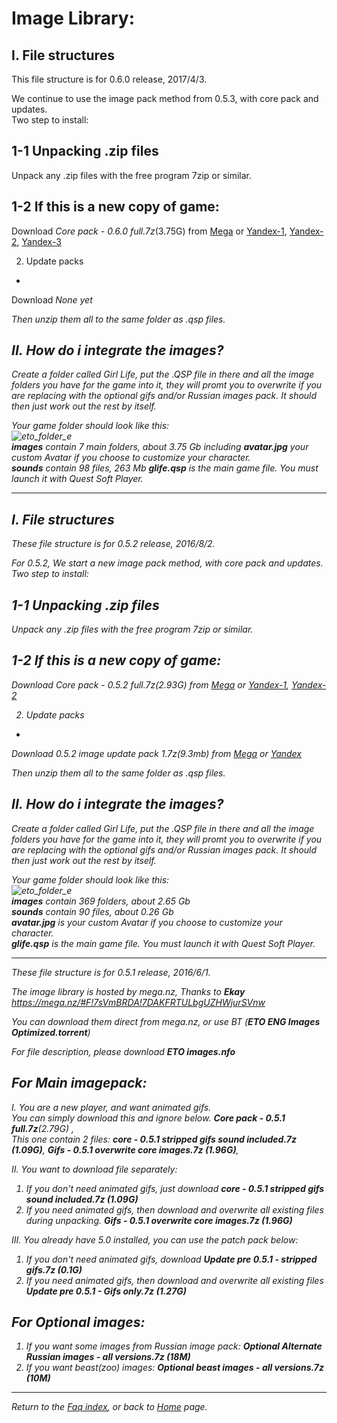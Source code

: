 # Image Library:

I. File structures
-
This file structure is for 0.6.0 release, 2017/4/3.

We continue to use the image pack method from 0.5.3, with core pack and updates.    
Two step to install:  

1-1 Unpacking .zip files
-
Unpack any .zip files with the free program 7zip or similar.

1-2 If this is a new copy of game:   
-
Download <i>Core pack - 0.6.0 full.7z</i>(3.75G) from [Mega](https://mega.nz/#!ctQGDYyb!8uN0cBdbsMYhWPo15yFfDHE5FBI063I2L8TmPa9iWIo) or [Yandex-1](https://yadi.sk/d/PhlPbxx53Ge6GK), [Yandex-2](https://yadi.sk/d/JFvHAv5m3GcraZ), [Yandex-3](https://yadi.sk/d/qUg5MTC_3GcmBa)
    
2. Update packs
-
Download <i> None yet

Then unzip them all to the same folder as .qsp files.

II. How do i integrate the images?
-
Create a folder called Girl Life, put the .QSP file in there and all the image folders you have for the game into it, they will promt you to overwrite if you are replacing with the optional gifs and/or Russian images pack. It should then just work out the rest by itself.  

Your game folder should look like this:  
![eto_folder_e](/uploads/7341babd143b1aad82234af200cee983/eto_folder_e.jpg)  
<B>images</B> contain 7 main folders, about 3.75 Gb  including <B>avatar.jpg</B> your custom Avatar if you choose to customize your character.  
<B>sounds</B> contain 98 files, 263 Mb
<B>glife.qsp</B> is the main game file. You must launch it with Quest Soft Player.  

------------------------
I. File structures
-
These file structure is for 0.5.2 release, 2016/8/2.

For 0.5.2, We start a new image pack method, with core pack and updates.    
Two step to install:  

1-1 Unpacking .zip files
-
Unpack any .zip files with the free program 7zip or similar.

1-2 If this is a new copy of game:   
-
Download <i>Core pack - 0.5.2 full.7z</i>(2.93G) from [Mega](https://mega.nz/#!V5QXBKbA!CNgGXlWzizK_E4CKxlx4_uSmSXJreEq7nomaWTcTafk) or [Yandex-1](https://yadi.sk/d/2d0oGTB3toUca), [Yandex-2](https://yadi.sk/d/fKhBTeIVtoUKj)  
    
2. Update packs
-
Download <i>0.5.2 image update pack 1.7z</i>(9.3mb) from [Mega](https://mega.nz/#!NkIAVZRI!D6FgeIe30ZewAKzGdB1P7oXsls3xenR0Xg-SEiXInS8) or [Yandex](https://yadi.sk/d/LBS7t_5jtsyDU)  
  
Then unzip them all to the same folder as .qsp files.

II. How do i integrate the images?
-
Create a folder called Girl Life, put the .QSP file in there and all the image folders you have for the game into it, they will promt you to overwrite if you are replacing with the optional gifs and/or Russian images pack. It should then just work out the rest by itself.  

Your game folder should look like this:  
![eto_folder_e](/uploads/7341babd143b1aad82234af200cee983/eto_folder_e.jpg)  
<B>images</B> contain 369 folders, about 2.65 Gb  
<B>sounds</B> contain 90 files, about 0.26 Gb  
<B>avatar.jpg</B> is your custom Avatar if you choose to customize your character.  
<B>glife.qsp</B> is the main game file. You must launch it with Quest Soft Player.  

------------------------
  
These file structure is for 0.5.1 release, 2016/6/1.

The image library is hosted by mega.nz, Thanks to <B>Ekay</B>
https://mega.nz/#F!7sVmBRDA!7DAKFRTULbgUZHWjurSVnw

You can download them direct from mega.nz, or use BT (<B>ETO ENG Images Optimized.torrent</B>)

For file description, please download  <B>ETO images.nfo </B>

For Main imagepack:
-
I. You are a new player, and want animated gifs.  
You can simply download this and ignore below.
<B>Core pack - 0.5.1 full.7z</B>(2.79G) ,  
This one contain 2 files: 
<B>core - 0.5.1 stripped gifs sound included.7z (1.09G)</B>, 
<B>Gifs - 0.5.1 overwrite core images.7z (1.96G)</B>, 

II. You want to download file separately:
1. If you don't need animated gifs, just download
<B>core - 0.5.1 stripped gifs sound included.7z (1.09G)</B>
2. If you need animated gifs, then download and overwrite all existing files during unpacking.
<B>Gifs - 0.5.1 overwrite core images.7z (1.96G)</B>

III. You already have 5.0 installed, you can use the patch pack below:  
1. If you don't need animated gifs, download
<B>Update pre 0.5.1 - stripped gifs.7z (0.1G)</B>
2. If you need animated gifs, then download and overwrite all existing files
<B>Update pre 0.5.1 - Gifs only.7z  (1.27G)</B>

For Optional images:
-
1. If you want some images from Russian image pack:
<B>Optional Alternate Russian images - all versions.7z (18M)</B>
2. If you want beast(zoo) images:
<B>Optional beast images - all versions.7z  (10M)</B>

------------
Return to the [Faq index](#index-of-this-faq), or back to [Home](home) page.